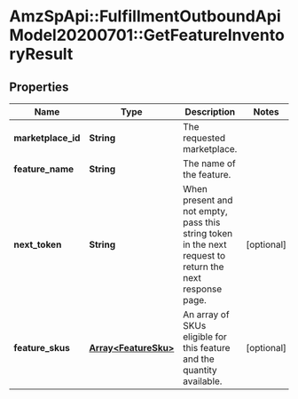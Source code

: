 # AmzSpApi::FulfillmentOutboundApiModel20200701::GetFeatureInventoryResult

## Properties
Name | Type | Description | Notes
------------ | ------------- | ------------- | -------------
**marketplace_id** | **String** | The requested marketplace. | 
**feature_name** | **String** | The name of the feature. | 
**next_token** | **String** | When present and not empty, pass this string token in the next request to return the next response page. | [optional] 
**feature_skus** | [**Array&lt;FeatureSku&gt;**](FeatureSku.md) | An array of SKUs eligible for this feature and the quantity available. | [optional] 

